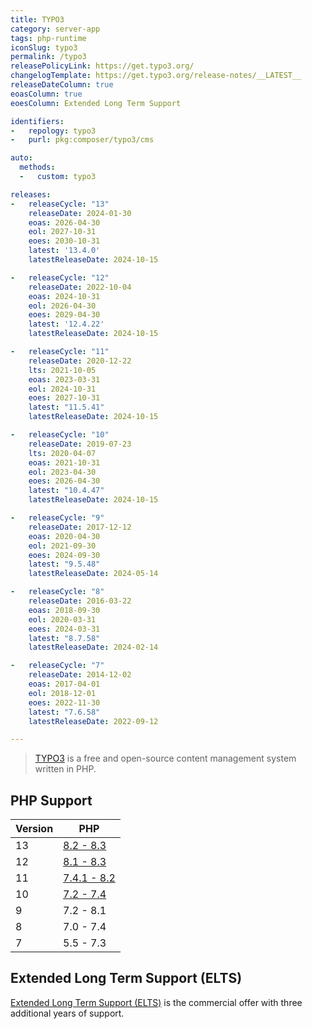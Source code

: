 ```yaml
---
title: TYPO3
category: server-app
tags: php-runtime
iconSlug: typo3
permalink: /typo3
releasePolicyLink: https://get.typo3.org/
changelogTemplate: https://get.typo3.org/release-notes/__LATEST__
releaseDateColumn: true
eoasColumn: true
eoesColumn: Extended Long Term Support

identifiers:
-   repology: typo3
-   purl: pkg:composer/typo3/cms

auto:
  methods:
  -   custom: typo3

releases:
-   releaseCycle: "13"
    releaseDate: 2024-01-30
    eoas: 2026-04-30
    eol: 2027-10-31
    eoes: 2030-10-31
    latest: '13.4.0'
    latestReleaseDate: 2024-10-15

-   releaseCycle: "12"
    releaseDate: 2022-10-04
    eoas: 2024-10-31
    eol: 2026-04-30
    eoes: 2029-04-30
    latest: '12.4.22'
    latestReleaseDate: 2024-10-15

-   releaseCycle: "11"
    releaseDate: 2020-12-22
    lts: 2021-10-05
    eoas: 2023-03-31
    eol: 2024-10-31
    eoes: 2027-10-31
    latest: "11.5.41"
    latestReleaseDate: 2024-10-15

-   releaseCycle: "10"
    releaseDate: 2019-07-23
    lts: 2020-04-07
    eoas: 2021-10-31
    eol: 2023-04-30
    eoes: 2026-04-30
    latest: "10.4.47"
    latestReleaseDate: 2024-10-15

-   releaseCycle: "9"
    releaseDate: 2017-12-12
    eoas: 2020-04-30
    eol: 2021-09-30
    eoes: 2024-09-30
    latest: "9.5.48"
    latestReleaseDate: 2024-05-14

-   releaseCycle: "8"
    releaseDate: 2016-03-22
    eoas: 2018-09-30
    eol: 2020-03-31
    eoes: 2024-03-31
    latest: "8.7.58"
    latestReleaseDate: 2024-02-14

-   releaseCycle: "7"
    releaseDate: 2014-12-02
    eoas: 2017-04-01
    eol: 2018-12-01
    eoes: 2022-11-30
    latest: "7.6.58"
    latestReleaseDate: 2022-09-12

---
```


> [TYPO3](https://typo3.org/) is a free and open-source content management system written in PHP.


## PHP Support

| Version | PHP                                                                 |
|---------|---------------------------------------------------------------------|
| 13      | [8.2 - 8.3](https://get.typo3.org/version/13#system-requirements)   |
| 12      | [8.1 - 8.3](https://get.typo3.org/version/12#system-requirements)   |
| 11      | [7.4.1 - 8.2](https://get.typo3.org/version/11#system-requirements) |
| 10      | [7.2 - 7.4](https://get.typo3.org/version/10#system-requirements)   |
| 9       | 7.2 - 8.1                                                           |
| 8       | 7.0 - 7.4                                                           |
| 7       | 5.5 - 7.3                                                           |

## Extended Long Term Support (ELTS)

[Extended Long Term Support (ELTS)](https://typo3.com/services/extended-support-elts) is the
commercial offer with three additional years of support.
